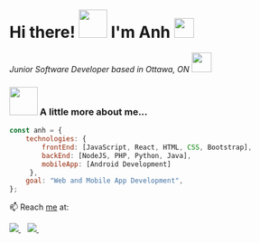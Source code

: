 ### <h1> Hi there! <img src="https://media.giphy.com/media/LnQjpWaON8nhr21vNW/giphy.gif" width="50"> I'm Anh </a><img src="https://media.giphy.com/media/fYSnHlufseco8Fh93Z/giphy.gif" width="35"></h1>

<p><em>Junior Software Developer based in Ottawa, ON <img src="https://media.giphy.com/media/WUlplcMpOCEmTGBtBW/giphy.gif" width="35"> </em>
  
### <img src="https://media.giphy.com/media/VgCDAzcKvsR6OM0uWg/giphy.gif" width="50"> A little more about me...  

```javascript
const anh = {
    technologies: {
        frontEnd: [JavaScript, React, HTML, CSS, Bootstrap],
        backEnd: [NodeJS, PHP, Python, Java],
        mobileApp: [Android Development]
     },
    goal: "Web and Mobile App Development",
};
```

📫 Reach <a href="https://anhhuynhdev.github.io/My-Portfolio/">me</a> at: 

<a href='mailto:huynhkimanhdn@gmail.com'>
    <img src="https://img.shields.io/badge/Gmail-D14836?style=for-the-badge&logo=gmail&logoColor=white" />
</a>&nbsp;&nbsp;

<a href="https://www.linkedin.com/in/anhhuynhdev/">
    <img src="https://img.shields.io/badge/linkedin-%230077B5.svg?&style=for-the-badge&logo=linkedin&logoColor=white" />
</a>&nbsp;&nbsp;
